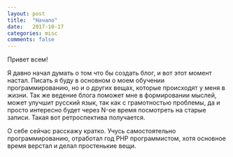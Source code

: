 ```yaml
---
layout: post
title:  "Начало"
date:   2017-10-17
categories: misc
comments: false
---
```

Привет всем!

Я давно начал думать о том что бы создать блог, и вот этот момент настал. Писать я буду в основном о моем обучении программированию,
но и о других вещах, которые происходят у меня в жизни. Так же ведение блога поможет мне в формировании мыслей, может улучшит русский язык, так как с грамотностью проблемы,
да и просто интересно будет через N-ое время посмотреть на старые записи. Такая вот ретроспектива получается.

О себе сейчас расскажу кратко. Учусь самостоятельно программированию, отработал год PHP программистом, хотя основное время верстал и делал простенькие вещи.
